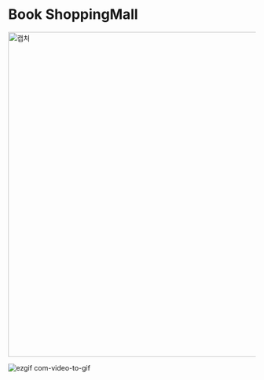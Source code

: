 # Book ShoppingMall
<img width="662" alt="캡처" src="https://user-images.githubusercontent.com/64480971/81794457-c7777c00-9545-11ea-9c01-8907e740137d.PNG">

![ezgif com-video-to-gif](https://user-images.githubusercontent.com/64480971/81796497-79b04300-9548-11ea-91cd-16af20f2b615.gif)
